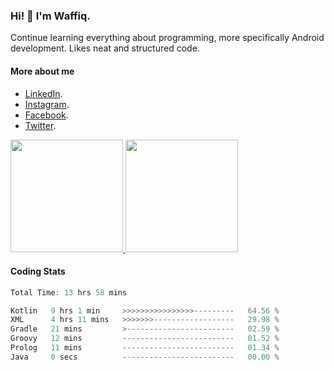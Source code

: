 ### Hi! 👋 I'm Waffiq.

Continue learning everything about programming, more specifically Android development. Likes neat and structured code.

#### More about me 
- [LinkedIn](https://www.linkedin.com/in/waffiqaziz/).
- [Instagram](https://www.instagram.com/waffiqaziz/).
- [Facebook](https://web.facebook.com/WaffiqAziz/).
- [Twitter](https://twitter.com/AzizWaffiq).

<p align="left">
<a href="https://github.com/waffiqaziz">
  <img height="180em" src="https://github-readme-stats-eight-theta.vercel.app/api?username=waffiqaziz&show_icons=true&theme=algolia&include_all_commits=true&count_private=true"/>
  <img height="180em" src="https://github-readme-stats-eight-theta.vercel.app/api/top-langs/?username=waffiqaziz&layout=compact&langs_count=8&theme=algolia"/>
</a>
</p>

#### Coding Stats
<!--START_SECTION:waka-->

```rust
Total Time: 13 hrs 58 mins

Kotlin   9 hrs 1 min     >>>>>>>>>>>>>>>>---------   64.56 %
XML      4 hrs 11 mins   >>>>>>>------------------   29.98 %
Gradle   21 mins         >------------------------   02.59 %
Groovy   12 mins         -------------------------   01.52 %
Prolog   11 mins         -------------------------   01.34 %
Java     0 secs          -------------------------   00.00 %
```

<!--END_SECTION:waka-->
